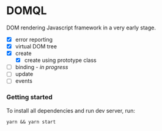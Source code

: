 # DOMQL
DOM rendering Javascript framework in a very early stage.

- [x] error reporting
- [x] virtual DOM tree
- [x] create
  - [x] create using prototype class
- [ ] binding *- in progress*
- [ ] update
- [ ] events

### Getting started

To install all dependencies and run dev server, run:

```shell
yarn && yarn start
```
